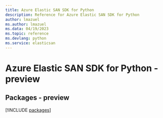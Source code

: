 ```yaml
---
title: Azure Elastic SAN SDK for Python
description: Reference for Azure Elastic SAN SDK for Python
author: lmazuel
ms.author: lmazuel
ms.data: 04/19/2023
ms.topic: reference
ms.devlang: python
ms.service: elasticsan
---
```

# Azure Elastic SAN SDK for Python - preview
## Packages - preview
[!INCLUDE [packages](elastic-san-index.md)]